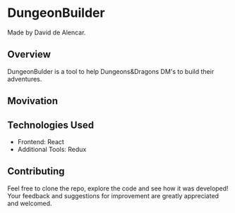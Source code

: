 # DungeonBuilder

Made by David de Alencar.

## Overview
DungeonBulder is a tool to help Dungeons&Dragons DM's to build their adventures.

## Movivation

## Technologies Used
* Frontend: React
* Additional Tools: Redux

## Contributing
Feel free to clone the repo, explore the code and see how it was developed! Your feedback and suggestions for improvement are greatly appreciated and welcomed.
